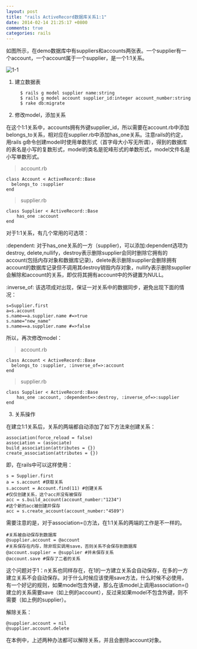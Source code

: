 ```yaml
---
layout: post
title: "rails ActiveRecord数据库关系1:1"
date: 2014-02-14 21:25:17 +0800
comments: true
categories: rails
---
```


如图所示，在demo数据库中有suppliers和accounts两张表。一个supplier有一个account，一个account属于一个supplier，是一个1:1关系。

![1-1](http://b.hiphotos.bdimg.com/album/s%3D550%3Bq%3D90%3Bc%3Dxiangce%2C100%2C100/sign=e9efbd7d0ef3d7ca08f63f73c224cf34/730e0cf3d7ca7bcb7b8b3d6cbc096b63f724a885.jpg?referer=c1b305f367380cd7bf0996dd089b&x=.jpg)

<!-- more -->

1. 建立数据表

		 $ rails g model supplier name:string
		 $ rails g model account supplier_id:integer account_number:string
		 $ rake db:migrate

2. 修改model，添加关系

在这个1:1关系中，accounts拥有外键supplier_id，所以需要在account.rb中添加belongs_to关系，相对应在supplier.rb中添加has_one关系。注意rails的约定，用rails g命令创建model时使用单数形式（首字母大小写无所谓），得到的数据库的表名是小写的复数形式，model的类名是驼峰形式的单数形式，model文件名是小写单数形式。
> account.rb

	class Account < ActiveRecord::Base
	  belongs_to :supplier
	end

> supplier.rb

	class Supplier < ActiveRecord::Base
	    has_one :account
	end

对于1:1关系，有几个常用的可选项：

:dependent: 对于has_one关系的一方（supplier)，可以添加:dependent选项为destroy, delete,nullify，destroy表示删除supplier会同时删除它拥有的account(包括内存对象和数据库记录)，delete表示删除supplier会删除拥有account的数据库记录但不调用其destroy销毁内存对象，nullify表示删除supplier会解除和account的关系，即仅将其拥有account中的外键置为NULL。

:inverse_of: 该选项成对出现，保证一对关系中的数据同步，避免出现下面的情况：

	s=Supplier.first
	a=s.account
	s.name==a.supplier.name #=>true
	s.name="new_name"
	s.name==a.supplier.name #=>false

所以，再次修改model：

> account.rb

	class Account < ActiveRecord::Base
	  belongs_to :supplier, :inverse_of=>:account
	end

> supplier.rb

	class Supplier < ActiveRecord::Base
	    has_one :account, :dependent=>:destroy, :inverse_of=>:supplier
	end

3. 关系操作

在建立1:1关系后，关系的两端都自动添加了如下方法来创建关系：

	association(force_reload = false)
	association = (associate)
	build_association(attributes = {})
	create_association(attributes = {})

即，在rails中可以这样使用：

	s = Supplier.first
	a = s.account #获取关系
	s.account = Account.find(11) #创建关系
	#仅仅创建关系，这个acc并没有被保存
	acc = s.build_account(account_number:"1234")
	#这个新的acc被创建并保存
	acc = s.create_account(account_number:"4589")

需要注意的是，对于association=()方法，在1:1关系的两端的工作是不一样的。

	#关系被自动保存到数据库
	@supplier.account = @account
	#关系保存在内存，除非现实调用save，否则关系不会保存到数据库
	@account.supplier = @supplier #并未保存关系
	@account.save #保存了二者的关系

这个问题对于1：n关系也同样存在，在1的一方建立关系会自动保存，在多的一方建立关系不会自动保存。对于什么时候应该使用save方法，什么时候不必使用，有一个好记的规则，如果model包含外键，那么在该model上调用association=()建立的关系需要save（如上例的account），反过来如果model不包含外键，则不需要（如上例的supplier）。

解除关系：

	@supplier.account = nil
	@supplier.account.delete

在本例中，上述两种办法都可以解除关系，并且会删除account对象。

